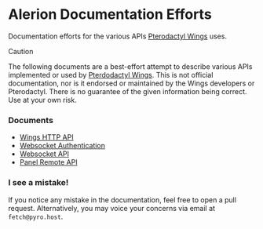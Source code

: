 # Alerion Documentation Efforts

Documentation efforts for the various APIs [Pterodactyl Wings](https://github.com/pterodactyl/wings) uses.

> [!CAUTION]
> The following documents are a best-effort attempt to describe various APIs implemented or used by [Pterdodactyl Wings](https://github.com/pterodactyl/wings). This is not official documentation, nor is it endorsed or maintained by the Wings developers or Pterodactyl. There is no guarantee of the given information being correct. Use at your own risk.

### Documents

- [Wings HTTP API](wings_http.md)
- [Websocket Authentication](websocket_auth.md)
- [Websocket API](websocket.md)
- [Panel Remote API](panel_remote.md)

### I see a mistake!

If you notice any mistake in the documentation, feel free to open a pull request. Alternatively, you may voice your concerns via email at `fetch@pyro.host`.

